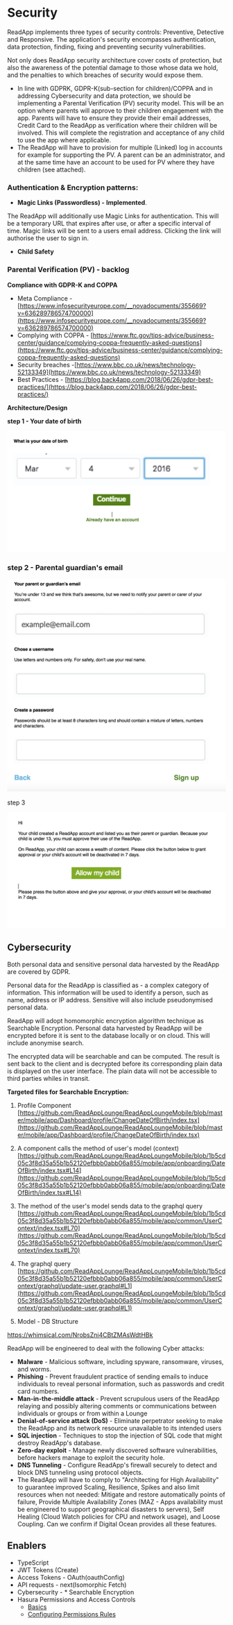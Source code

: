 # Security

ReadApp implements three types of security controls: Preventive, Detective and Responsive. The application's security encompasses authentication, data protection, finding, fixing and preventing security vulnerabilities. 

Not only does ReadApp security architecture cover costs of protection, but also the awareness of the potential damage to those whose data we hold, and the penalties to which breaches of security would expose them.

- In line with GDPRK, GDPR-K(sub-section for children)/COPPA and in addressing Cybersecurity and data protection, we should be implementing a Parental Verification (PV) security model. This will be an option where parents will approve to their children engagement with the app. Parents will have to ensure they provide their email addresses, Credit Card to the ReadApp as verification where their children will be involved. This will complete the registration and acceptance of any child to use the app where applicable.
- The ReadApp will have to provision for multiple (Linked) log in accounts for example for supporting the PV. A parent can be an administrator, and at the same time have an account to be used for PV where they have children (see attached).

### Authentication  & Encryption patterns:

- **Magic Links (Passwordless) -**  **Implemented**.

The ReadApp will additionally use Magic Links for authentication.  This will be a temporary URL that expires after use, or after a specific interval of time. Magic links will be sent to a users email address. Clicking the link will authorise the user to sign in.

- **Child Safety**

### Parental Verification (PV) - backlog

**Compliance with GDPR-K and COPPA**

- Meta Compliance - [https://www.infosecurityeurope.com/__novadocuments/355669?v=636289786574700000](https://www.infosecurityeurope.com/__novadocuments/355669?v=636289786574700000)
- Complying with COPPA - [https://www.ftc.gov/tips-advice/business-center/guidance/complying-coppa-frequently-asked-questions](https://www.ftc.gov/tips-advice/business-center/guidance/complying-coppa-frequently-asked-questions)
- Security breaches -[https://www.bbc.co.uk/news/technology-52133349](https://www.bbc.co.uk/news/technology-52133349)
- Best Practices - [https://blog.back4app.com/2018/06/26/gdpr-best-practices/](https://blog.back4app.com/2018/06/26/gdpr-best-practices/)

**Architecture/Design**

**step 1 - Your date of birth**

![Security/pv-your-dob.png](Security/pv-your-dob.png)

### step 2 - Parental guardian's email

![Security/pv-7b.png](Security/pv-7b.png)

step 3

![Security/pv-4c.png](Security/pv-4c.png)

## Cybersecurity

Both personal data and sensitive personal data harvested by the ReadApp are covered by GDPR. 

Personal data for the ReadApp is classified as - a complex category of information. This information will be used to identify a person, such as name, address or IP address. Sensitive will  also include  pseudonymised personal data.

ReadApp will adopt homomorphic encryption algorithm technique as Searchable Encryption. Personal data harvested by ReadApp will be encrypted before it is sent to the database locally or on cloud. This will include anonymise search.

The encrypted data will be searchable and can be computed. The result is sent back to the client and is decrypted before its corresponding plain data is displayed on the user interface. The plain data will not be accessible to third parties whiles in transit.

**Targeted files for Searchable Encryption:**

1. Profile Component [https://github.com/ReadAppLounge/ReadAppLoungeMobile/blob/master/mobile/app/Dashboard/profile/ChangeDateOfBirth/index.tsx](https://github.com/ReadAppLounge/ReadAppLoungeMobile/blob/master/mobile/app/Dashboard/profile/ChangeDateOfBirth/index.tsx)
2. A component calls the method of user's model (context) [https://github.com/ReadAppLounge/ReadAppLoungeMobile/blob/1b5cd05c3f8d35a55b1b52120efbbb0abb06a855/mobile/app/onboarding/DateOfBirth/index.tsx#L14](https://github.com/ReadAppLounge/ReadAppLoungeMobile/blob/1b5cd05c3f8d35a55b1b52120efbbb0abb06a855/mobile/app/onboarding/DateOfBirth/index.tsx#L14)
3. The method of the user's model sends data to the graphql query [https://github.com/ReadAppLounge/ReadAppLoungeMobile/blob/1b5cd05c3f8d35a55b1b52120efbbb0abb06a855/mobile/app/common/UserContext/index.tsx#L70](https://github.com/ReadAppLounge/ReadAppLoungeMobile/blob/1b5cd05c3f8d35a55b1b52120efbbb0abb06a855/mobile/app/common/UserContext/index.tsx#L70)
4. The graphql query [https://github.com/ReadAppLounge/ReadAppLoungeMobile/blob/1b5cd05c3f8d35a55b1b52120efbbb0abb06a855/mobile/app/common/UserContext/graphql/update-user.graphql#L1](https://github.com/ReadAppLounge/ReadAppLoungeMobile/blob/1b5cd05c3f8d35a55b1b52120efbbb0abb06a855/mobile/app/common/UserContext/graphql/update-user.graphql#L1)

5. Model - DB Structure

https://whimsical.com/NrobsZni4CBtZMAsWdtHBk

ReadApp will be engineered to deal with the following Cyber attacks:

- **Malware** -  Malicious software, including spyware, ransomware, viruses, and worms.
- **Phishing** - Prevent  fraudulent practice of sending emails  to induce individuals to reveal personal information, such as passwords and credit card numbers.
- **Man-in-the-middle attack** - Prevent scrupulous users of the ReadApp  relaying and possibly altering comments or  communications between individuals or groups or from within a Lounge
- **Denial-of-service attack (DoS)** - Eliminate perpetrator seeking to make the ReadApp  and its network resource unavailable to its intended users
- **SQL injection** - Techniques to stop the injection of SQL code  that might destroy ReadApp's database.
- **Zero-day exploit** - Manage newly discovered software vulnerabilities, before hackers manage to exploit the security hole.
- **DNS Tunneling** - Configure ReadApp's firewall securely to detect and block DNS tunneling using protocol objects.
- The ReadApp will have to comply to "Architecting for High Availability" to guarantee improved Scaling, Resilience, Spikes and also limit resources when not needed: Mitigate and restore automatically points of failure, Provide Multiple Availability Zones (MAZ - Apps availability must be engineered to support geographical disasters to servers), Self Healing (Cloud Watch policies for CPU and network usage), and Loose Coupling. Can we confirm if Digital Ocean provides all these features.

## Enablers

- TypeScript
- JWT  Tokens (Create)
- Access Tokens - OAuth(oauthConfig)
- API requests - next(Isomorphic Fetch)
- Cybersecurity - * Searchable Encryption
- Hasura Permissions and Access Controls
    - [Basics](https://hasura.io/docs/1.0/graphql/manual/auth/authorization/basics.html)
    - [Configuring Permissions Rules](https://hasura.io/docs/1.0/graphql/manual/auth/authorization/permission-rules.html#permission-rules)
